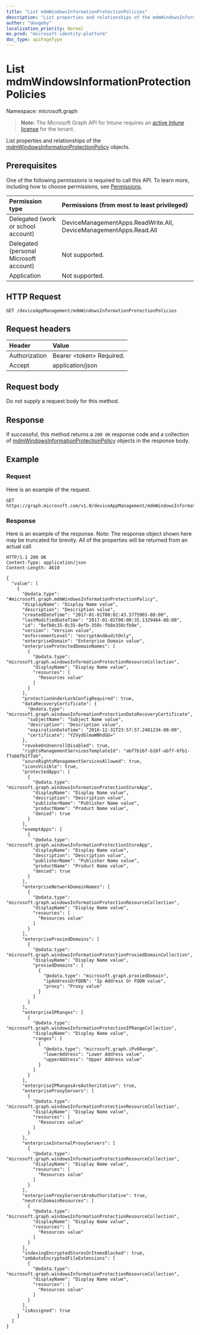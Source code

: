 ```yaml
---
title: "List mdmWindowsInformationProtectionPolicies"
description: "List properties and relationships of the mdmWindowsInformationProtectionPolicy objects."
author: "dougeby"
localization_priority: Normal
ms.prod: "microsoft-identity-platform"
doc_type: apiPageType
---
```


# List mdmWindowsInformationProtectionPolicies

Namespace: microsoft.graph

> **Note:** The Microsoft Graph API for Intune requires an [active Intune license](https://go.microsoft.com/fwlink/?linkid=839381) for the tenant.

List properties and relationships of the [mdmWindowsInformationProtectionPolicy](../resources/intune-mam-mdmwindowsinformationprotectionpolicy.md) objects.

## Prerequisites
One of the following permissions is required to call this API. To learn more, including how to choose permissions, see [Permissions](/graph/permissions-reference).

|Permission type|Permissions (from most to least privileged)|
|:---|:---|
|Delegated (work or school account)|DeviceManagementApps.ReadWrite.All, DeviceManagementApps.Read.All|
|Delegated (personal Microsoft account)|Not supported.|
|Application|Not supported.|

## HTTP Request
<!-- {
  "blockType": "ignored"
}
-->
``` http
GET /deviceAppManagement/mdmWindowsInformationProtectionPolicies
```

## Request headers
|Header|Value|
|:---|:---|
|Authorization|Bearer &lt;token&gt; Required.|
|Accept|application/json|

## Request body
Do not supply a request body for this method.

## Response
If successful, this method returns a `200 OK` response code and a collection of [mdmWindowsInformationProtectionPolicy](../resources/intune-mam-mdmwindowsinformationprotectionpolicy.md) objects in the response body.

## Example

### Request
Here is an example of the request.
``` http
GET https://graph.microsoft.com/v1.0/deviceAppManagement/mdmWindowsInformationProtectionPolicies
```

### Response
Here is an example of the response. Note: The response object shown here may be truncated for brevity. All of the properties will be returned from an actual call.
``` http
HTTP/1.1 200 OK
Content-Type: application/json
Content-Length: 4610

{
  "value": [
    {
      "@odata.type": "#microsoft.graph.mdmWindowsInformationProtectionPolicy",
      "displayName": "Display Name value",
      "description": "Description value",
      "createdDateTime": "2017-01-01T00:02:43.5775965-08:00",
      "lastModifiedDateTime": "2017-01-01T00:00:35.1329464-08:00",
      "id": "8efb0c35-0c35-8efb-350c-fb8e350cfb8e",
      "version": "Version value",
      "enforcementLevel": "encryptAndAuditOnly",
      "enterpriseDomain": "Enterprise Domain value",
      "enterpriseProtectedDomainNames": [
        {
          "@odata.type": "microsoft.graph.windowsInformationProtectionResourceCollection",
          "displayName": "Display Name value",
          "resources": [
            "Resources value"
          ]
        }
      ],
      "protectionUnderLockConfigRequired": true,
      "dataRecoveryCertificate": {
        "@odata.type": "microsoft.graph.windowsInformationProtectionDataRecoveryCertificate",
        "subjectName": "Subject Name value",
        "description": "Description value",
        "expirationDateTime": "2016-12-31T23:57:57.2481234-08:00",
        "certificate": "Y2VydGlmaWNhdGU="
      },
      "revokeOnUnenrollDisabled": true,
      "rightsManagementServicesTemplateId": "abf7b16f-b16f-abf7-6fb1-f7ab6fb1f7ab",
      "azureRightsManagementServicesAllowed": true,
      "iconsVisible": true,
      "protectedApps": [
        {
          "@odata.type": "microsoft.graph.windowsInformationProtectionStoreApp",
          "displayName": "Display Name value",
          "description": "Description value",
          "publisherName": "Publisher Name value",
          "productName": "Product Name value",
          "denied": true
        }
      ],
      "exemptApps": [
        {
          "@odata.type": "microsoft.graph.windowsInformationProtectionStoreApp",
          "displayName": "Display Name value",
          "description": "Description value",
          "publisherName": "Publisher Name value",
          "productName": "Product Name value",
          "denied": true
        }
      ],
      "enterpriseNetworkDomainNames": [
        {
          "@odata.type": "microsoft.graph.windowsInformationProtectionResourceCollection",
          "displayName": "Display Name value",
          "resources": [
            "Resources value"
          ]
        }
      ],
      "enterpriseProxiedDomains": [
        {
          "@odata.type": "microsoft.graph.windowsInformationProtectionProxiedDomainCollection",
          "displayName": "Display Name value",
          "proxiedDomains": [
            {
              "@odata.type": "microsoft.graph.proxiedDomain",
              "ipAddressOrFQDN": "Ip Address Or FQDN value",
              "proxy": "Proxy value"
            }
          ]
        }
      ],
      "enterpriseIPRanges": [
        {
          "@odata.type": "microsoft.graph.windowsInformationProtectionIPRangeCollection",
          "displayName": "Display Name value",
          "ranges": [
            {
              "@odata.type": "microsoft.graph.iPv6Range",
              "lowerAddress": "Lower Address value",
              "upperAddress": "Upper Address value"
            }
          ]
        }
      ],
      "enterpriseIPRangesAreAuthoritative": true,
      "enterpriseProxyServers": [
        {
          "@odata.type": "microsoft.graph.windowsInformationProtectionResourceCollection",
          "displayName": "Display Name value",
          "resources": [
            "Resources value"
          ]
        }
      ],
      "enterpriseInternalProxyServers": [
        {
          "@odata.type": "microsoft.graph.windowsInformationProtectionResourceCollection",
          "displayName": "Display Name value",
          "resources": [
            "Resources value"
          ]
        }
      ],
      "enterpriseProxyServersAreAuthoritative": true,
      "neutralDomainResources": [
        {
          "@odata.type": "microsoft.graph.windowsInformationProtectionResourceCollection",
          "displayName": "Display Name value",
          "resources": [
            "Resources value"
          ]
        }
      ],
      "indexingEncryptedStoresOrItemsBlocked": true,
      "smbAutoEncryptedFileExtensions": [
        {
          "@odata.type": "microsoft.graph.windowsInformationProtectionResourceCollection",
          "displayName": "Display Name value",
          "resources": [
            "Resources value"
          ]
        }
      ],
      "isAssigned": true
    }
  ]
}
```







